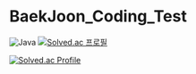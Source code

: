 # BaekJoon_Coding_Test
![Java](https://img.shields.io/badge/Java-007396.svg?&style=for-the-badge&logo=Java&logoColor=white)
[![Solved.ac 프로필](http://mazassumnida.wtf/api/mini/generate_badge?boj=mj226)](https://solved.ac/mj226/)

[![Solved.ac Profile](http://mazassumnida.wtf/api/v2/generate_badge?boj=mj226)](https://solved.ac/mj226/)
